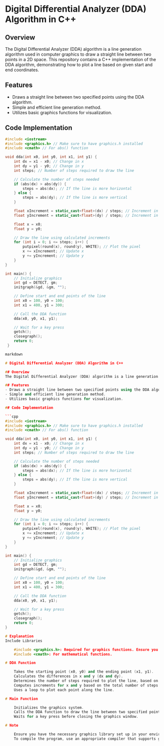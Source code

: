 # Digital Differential Analyzer (DDA) Algorithm in C++

## Overview
The Digital Differential Analyzer (DDA) algorithm is a line generation algorithm used in computer graphics to draw a straight line between two points in a 2D space. This repository contains a C++ implementation of the DDA algorithm, demonstrating how to plot a line based on given start and end coordinates.

## Features
- Draws a straight line between two specified points using the DDA algorithm.
- Simple and efficient line generation method.
- Utilizes basic graphics functions for visualization.

## Code Implementation

```cpp
#include <iostream>
#include <graphics.h> // Make sure to have graphics.h installed
#include <cmath> // For abs() function

void dda(int x0, int y0, int x1, int y1) {
    int dx = x1 - x0; // Change in x
    int dy = y1 - y0; // Change in y
    int steps; // Number of steps required to draw the line

    // Calculate the number of steps needed
    if (abs(dx) > abs(dy)) {
        steps = abs(dx); // If the line is more horizontal
    } else {
        steps = abs(dy); // If the line is more vertical
    }

    float xIncrement = static_cast<float>(dx) / steps; // Increment in x
    float yIncrement = static_cast<float>(dy) / steps; // Increment in y

    float x = x0;
    float y = y0;

    // Draw the line using calculated increments
    for (int i = 0; i <= steps; i++) {
        putpixel(round(x), round(y), WHITE); // Plot the pixel
        x += xIncrement; // Update x
        y += yIncrement; // Update y
    }
}

int main() {
    // Initialize graphics
    int gd = DETECT, gm;
    initgraph(&gd, &gm, "");

    // Define start and end points of the line
    int x0 = 100, y0 = 100;
    int x1 = 400, y1 = 300;

    // Call the DDA function
    dda(x0, y0, x1, y1);

    // Wait for a key press
    getch();
    closegraph();
    return 0;
 }

markdown

# Digital Differential Analyzer (DDA) Algorithm in C++

## Overview
The Digital Differential Analyzer (DDA) algorithm is a line generation algorithm used in computer graphics to draw a straight line between two points in a 2D space. This repository contains a C++ implementation of the DDA algorithm, demonstrating how to plot a line based on given start and end coordinates.

## Features
- Draws a straight line between two specified points using the DDA algorithm.
- Simple and efficient line generation method.
- Utilizes basic graphics functions for visualization.

## Code Implementation

```cpp
#include <iostream>
#include <graphics.h> // Make sure to have graphics.h installed
#include <cmath> // For abs() function

void dda(int x0, int y0, int x1, int y1) {
    int dx = x1 - x0; // Change in x
    int dy = y1 - y0; // Change in y
    int steps; // Number of steps required to draw the line

    // Calculate the number of steps needed
    if (abs(dx) > abs(dy)) {
        steps = abs(dx); // If the line is more horizontal
    } else {
        steps = abs(dy); // If the line is more vertical
    }

    float xIncrement = static_cast<float>(dx) / steps; // Increment in x
    float yIncrement = static_cast<float>(dy) / steps; // Increment in y

    float x = x0;
    float y = y0;

    // Draw the line using calculated increments
    for (int i = 0; i <= steps; i++) {
        putpixel(round(x), round(y), WHITE); // Plot the pixel
        x += xIncrement; // Update x
        y += yIncrement; // Update y
    }
}

int main() {
    // Initialize graphics
    int gd = DETECT, gm;
    initgraph(&gd, &gm, "");

    // Define start and end points of the line
    int x0 = 100, y0 = 100;
    int x1 = 400, y1 = 300;

    // Call the DDA function
    dda(x0, y0, x1, y1);

    // Wait for a key press
    getch();
    closegraph();
    return 0;
}

# Explanation
Include Libraries

    #include <graphics.h>: Required for graphics functions. Ensure you have a graphics library installed (like WinBGIm for Windows).
    #include <cmath>: For mathematical functions.

# DDA Function

    Takes the starting point (x0, y0) and the ending point (x1, y1).
    Calculates the differences in x and y (dx and dy).
    Determines the number of steps required to plot the line, based on which dimension (x or y) is larger.
    Computes increments for x and y based on the total number of steps.
    Uses a loop to plot each point along the line.

# Main Function

    Initializes the graphics system.
    Calls the DDA function to draw the line between two specified points.
    Waits for a key press before closing the graphics window.

# Note

    Ensure you have the necessary graphics library set up in your environment. If you're using Windows, you can use the WinBGIm library to get graphics.h working.
    To compile the program, use an appropriate compiler that supports graphics (like Code::Blocks or Dev-C++).
